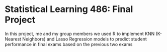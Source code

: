 # Statistical Learning 486: Final Project
In this project, me and my group members we used R to implement KNN (K-Nearest Neighbors) and Lasso Regression models to predict student performance in final exams based on the previous two exams
